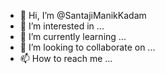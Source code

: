 - 👋 Hi, I’m @SantajiManikKadam
- 👀 I’m interested in ...
- 🌱 I’m currently learning ...
- 💞️ I’m looking to collaborate on ...
- 📫 How to reach me ...

<!---
SantajiManikKadam/SantajiManikKadam is a ✨ special ✨ repository because its `README.md` (this file) appears on your GitHub profile.
You can click the Preview link to take a look at your changes.
--->
